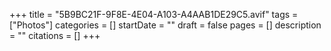 +++
title = "5B9BC21F-9F8E-4E04-A103-A4AAB1DE29C5.avif"
tags = ["Photos"]
categories = []
startDate = ""
draft = false
pages = []
description = ""
citations = []
+++
